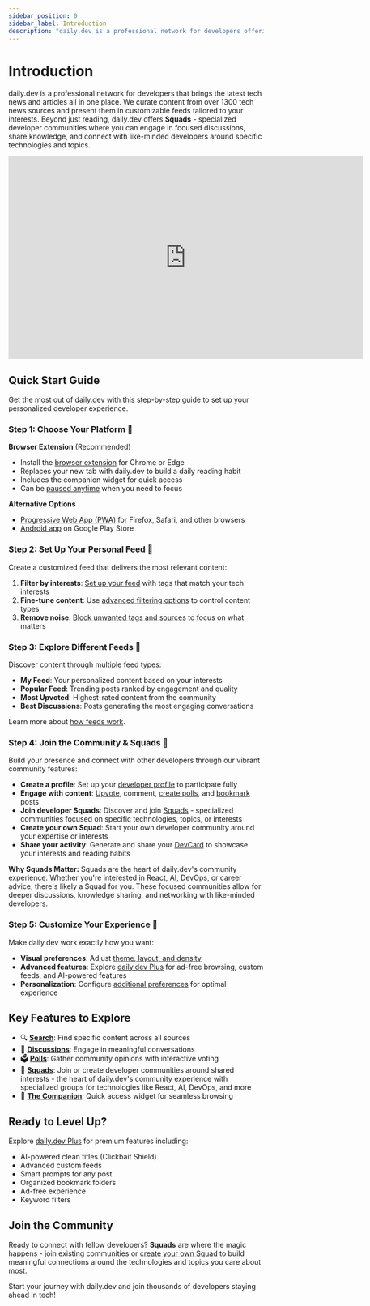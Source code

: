 ```yaml
---
sidebar_position: 0
sidebar_label: Introduction
description: "daily.dev is a professional network for developers offering the latest tech news, customizable feeds, community features, and tools to help you stay ahead in tech."
---
```


# Introduction

daily.dev is a professional network for developers that brings the latest tech news and articles all in one place. We curate content from over 1300 tech news sources and present them in customizable feeds tailored to your interests. Beyond just reading, daily.dev offers **Squads** - specialized developer communities where you can engage in focused discussions, share knowledge, and connect with like-minded developers around specific technologies and topics.

<iframe width="700" height="400" src="https://www.youtube.com/embed/igZCEr3HwCg" frameborder="0" allow="accelerometer; autoplay; encrypted-media; gyroscope; picture-in-picture" allowfullscreen title="Introduction video for daily.dev"></iframe>

## Quick Start Guide

Get the most out of daily.dev with this step-by-step guide to set up your personalized developer experience.

### Step 1: Choose Your Platform 🚀

**Browser Extension** (Recommended)
- Install the [browser extension](getting-started/browser-extension-installation) for Chrome or Edge
- Replaces your new tab with daily.dev to build a daily reading habit
- Includes the companion widget for quick access
- Can be [paused anytime](key-features/pause-new-tab) when you need to focus

**Alternative Options**
- [Progressive Web App (PWA)](getting-started/pwa) for Firefox, Safari, and other browsers
- [Android app](https://play.google.com/store/apps/details?id=dev.daily) on Google Play Store

### Step 2: Set Up Your Personal Feed 🎯

Create a customized feed that delivers the most relevant content:

1. **Filter by interests**: [Set up your feed](setting-up-your-feed/filtering-content-feed) with tags that match your tech interests
2. **Fine-tune content**: Use [advanced filtering options](setting-up-your-feed/advanced-filtering-options) to control content types
3. **Remove noise**: [Block unwanted tags and sources](setting-up-your-feed/blocking-tags-sources) to focus on what matters

### Step 3: Explore Different Feeds 📖

Discover content through multiple feed types:

- **My Feed**: Your personalized content based on your interests
- **Popular Feed**: Trending posts ranked by engagement and quality
- **Most Upvoted**: Highest-rated content from the community
- **Best Discussions**: Posts generating the most engaging conversations

Learn more about [how feeds work](key-features/feeds).

### Step 4: Join the Community & Squads 👥

Build your presence and connect with other developers through our vibrant community features:

- **Create a profile**: Set up your [developer profile](your-profile/activity) to participate fully
- **Engage with content**: [Upvote](key-features/upvotes), comment, [create polls](key-features/polls), and [bookmark](key-features/bookmarks) posts
- **Join developer Squads**: Discover and join [Squads](squads/creating-your-squad) - specialized communities focused on specific technologies, topics, or interests
- **Create your own Squad**: Start your own developer community around your expertise or interests
- **Share your activity**: Generate and share your [DevCard](your-profile/devcard) to showcase your interests and reading habits

**Why Squads Matter:**
Squads are the heart of daily.dev's community experience. Whether you're interested in React, AI, DevOps, or career advice, there's likely a Squad for you. These focused communities allow for deeper discussions, knowledge sharing, and networking with like-minded developers.

### Step 5: Customize Your Experience 🌈

Make daily.dev work exactly how you want:

- **Visual preferences**: Adjust [theme, layout, and density](customize-your-feed/layout)
- **Advanced features**: Explore [daily.dev Plus](plus/plus-overview) for ad-free browsing, custom feeds, and AI-powered features
- **Personalization**: Configure [additional preferences](customize-your-feed/preferences) for optimal experience

## Key Features to Explore

- 🔍 **[Search](key-features/search)**: Find specific content across all sources
- 💬 **[Discussions](key-features/discussions)**: Engage in meaningful conversations
- 🗳️ **[Polls](key-features/polls)**: Gather community opinions with interactive voting
- 👥 **[Squads](squads/creating-your-squad)**: Join or create developer communities around shared interests - the heart of daily.dev's community experience with specialized groups for technologies like React, AI, DevOps, and more
- 📱 **[The Companion](key-features/the-companion)**: Quick access widget for seamless browsing

## Ready to Level Up?

Explore [daily.dev Plus](plus/plus-overview) for premium features including:
- AI-powered clean titles (Clickbait Shield)
- Advanced custom feeds
- Smart prompts for any post
- Organized bookmark folders
- Ad-free experience
- Keyword filters

## Join the Community

Ready to connect with fellow developers? **Squads** are where the magic happens - join existing communities or [create your own Squad](squads/creating-your-squad) to build meaningful connections around the technologies and topics you care about most.

Start your journey with daily.dev and join thousands of developers staying ahead in tech!
